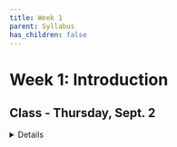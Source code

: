 ```yaml
---
title: Week 1
parent: Syllabus
has_children: false
---
```


# Week 1: Introduction

<!-- ########################################################################### -->

## Class - Thursday, Sept. 2

<details closed markdown="block">
  <summary>Details</summary>

## Overview

### Main course resources

We will use three main resources for the course:

+ [**Brightspace**](https://brightspace.nyu.edu/d2l/home/79522){: target="blank"}
  - Quizzes and Homeworks will be posted here.

+ [**XDASI 2021 Website**](https://kriscgun.github.io/xdasi-bio-2021/){: target="blank"}
  - Syllabus (class notes, exercises) and Resources will be posted here.
  - Look here for weekly class notes, exercises, background reading, and homework announcements.

+ [**XDASI 2021 Slack Workspace**](https://join.slack.com/t/xdasi2021/shared_invite/zt-uxa4y9cx-L8UGZk4pdXpmOtLIYSQEyQ){: target="blank"}
  - We will use this for rapid communication among members of the class and the instructors.
  - Post questions, comments, helpful links, etc. here.
  - Share with the whole class or individual students or instructors.

### Course format, grading, academic integrity


## Basic concepts in statistics

1. What is the field of statistics about?
  + Methods to measure aspects of populations and quantify uncertainty
  + Estimation: infer an unknown quantity of a population based on samples
  + Hypothesis testing
  + Sampling error: accuracy / precision,  random samples / bias
2. What kinds of questions are asked?
  + Exploratory analysis
  + Inference about a population based on a sample
  + Correlations between variables (correlation is not causation)
  + Prediction of unknown samples
3. Types of studies
  + Experimental vs. observational
4. Data types and variables
  + Categorical: nominal vs. ordinal
  + Numerical: discrete vs. continuous


## A brief introduction to reproducible workflows in data science

+ [Reproducible Science](https://kriscgun.github.io/xdasi-bio-2021/best_practices/){: target="blank"}


## R and RStudio: Introduction

+ [R, RStudio Basics](https://kriscgun.github.io/xdasi-bio-2021/r_resources/1_r_rstudio/){: target="blank"}
  + Installing R/Rstudio
  + Interfacing with R
  + RStudio Session Management
  + See [R Resources](https://kriscgun.github.io/xdasi-bio-2021/r_resources/){: target="blank"} pages for links to additional learning resources

+ [R Markdown slides](Class_2021.09.02/R_Markdown_Intro.html){: target="blank"}
  + See the [R Markdowns](https://kriscgun.github.io/xdasi-bio-2021/r_resources/1_r_rstudio/5_r_markdown.html){: target="blank"} page for cheatsheets, quick guides, and other resources

---

**TAKE A BREAK!!!**

---

## R coding: Basics and Tutorial

+ Files: [HTML](Class_2021.09.02/Exercise_RDataStructures.html){: target="blank"} - [RMD](https://kriscgun.github.io/xdasi-bio-2021/syllabus/week_01_Intro/Class_2021.09.02/Exercise_RDataStructures.Rmd)

</details>


<!-- ########################################################################### -->

<!-- ## Recitation - Friday, Sept. 3

<details closed markdown="block">
  <summary>Details</summary>

  </details> -->

  <!-- ########################################################################### -->

